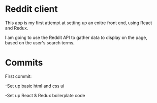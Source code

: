 # Reddit client

This app is my first attempt at setting up an enitre front end, using React and Redux.

I am going to use the Reddit API to gather data to display on the page, based on the user's search terms.

# Commits

First commit:

-Set up basic html and css ui

-Set up React & Redux boilerplate code
